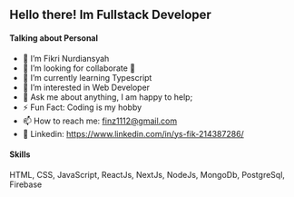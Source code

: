 ## Hello there! Im Fullstack Developer
#### Talking about Personal
- 👋 I’m Fikri Nurdiansyah
- 👯 I’m looking for collaborate 🤝
- 🌱 I’m currently learning Typescript
- 👀 I’m interested in Web Developer
- 💬 Ask me about anything, I am happy to help;
- ⚡️ Fun Fact: Coding is my hobby 
- 📫 How to reach me: finz1112@gmail.com
- 📌 Linkedin: https://www.linkedin.com/in/ys-fik-214387286/

#### Skills
HTML, CSS, JavaScript, ReactJs, NextJs, NodeJs, MongoDb, PostgreSql, Firebase 

<!---
Fnz11/Fnz11 is a ✨ special ✨ repository because its `README.md` (this file) appears on your GitHub profile.
You can click the Preview link to take a look at your changes.
--->
